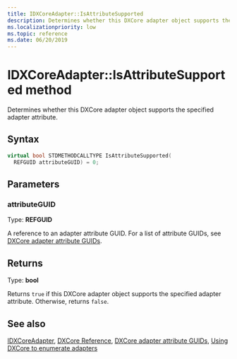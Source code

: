 ```yaml
---
title: IDXCoreAdapter::IsAttributeSupported
description: Determines whether this DXCore adapter object supports the specified adapter attribute.
ms.localizationpriority: low
ms.topic: reference
ms.date: 06/20/2019
---
```


# IDXCoreAdapter::IsAttributeSupported method

Determines whether this DXCore adapter object supports the specified adapter attribute.

## Syntax

```cpp
virtual bool STDMETHODCALLTYPE IsAttributeSupported( 
  REFGUID attributeGUID) = 0;
```

## Parameters

### attributeGUID

Type: **REFGUID**

A reference to an adapter attribute GUID. For a list of attribute GUIDs, see [DXCore adapter attribute GUIDs](../dxcore-adapter-attribute-guids.md).

## Returns

Type: **bool**

Returns `true` if this DXCore adapter object supports the specified adapter attribute. Otherwise, returns `false`.

## See also

[IDXCoreAdapter](./nn-dxcore_interface-idxcoreadapter.md), [DXCore Reference](../dxcore-reference.md), [DXCore adapter attribute GUIDs](../dxcore-adapter-attribute-guids.md), [Using DXCore to enumerate adapters](../dxcore-enum-adapters.md)